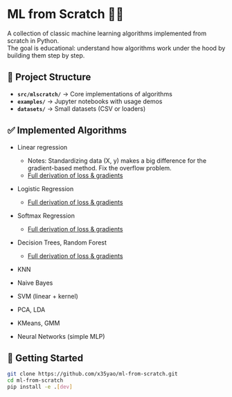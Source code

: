 # ML from Scratch 🧑‍💻

A collection of classic machine learning algorithms implemented from scratch in Python.  
The goal is educational: understand how algorithms work under the hood by building them step by step.

## 📂 Project Structure
- **`src/mlscratch/`** → Core implementations of algorithms  
- **`examples/`** → Jupyter notebooks with usage demos  
- **`datasets/`** → Small datasets (CSV or loaders)  



## ✅ Implemented Algorithms
- Linear regression
  -   Notes: Standardizing data (X, y) makes a big difference for the gradient-based method. Fix the overflow problem.
  -   [Full derivation of loss & gradients](docs/linear_regression_math.md)
  
- Logistic Regression
  -  [Full derivation of loss & gradients](docs/logistic_regression_math.md)

- Softmax Regression
  -  [Full derivation of loss & gradients](docs/softmax_regression_math.md)

- Decision Trees, Random Forest
  -  [Full derivation of loss & gradients](docs/decision_tree_math.md)
- KNN
- Naive Bayes
- SVM (linear + kernel)
- PCA, LDA
- KMeans, GMM
- Neural Networks (simple MLP)

## 🚀 Getting Started
```bash
git clone https://github.com/x35yao/ml-from-scratch.git
cd ml-from-scratch
pip install -e .[dev]








